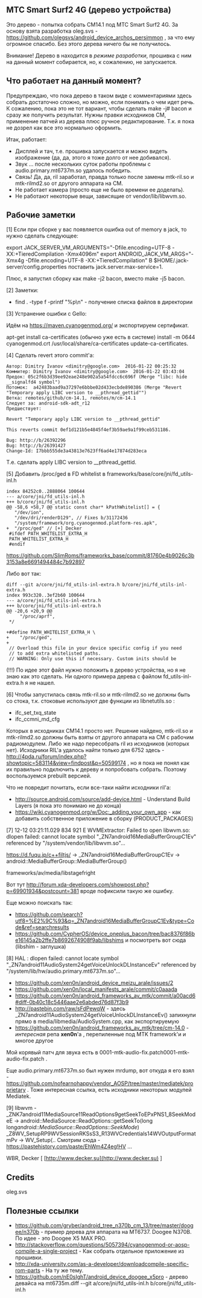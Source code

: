 МТС Smart Surf2 4G (дерево устройства)
--------------------------------------

Это дерево - попытка собрать CM14.1 под МТС Smart Surf2 4G. За основу взята разработка oleg.svs - https://github.com/olegsvs/android_device_archos_persimmon , за что ему огромное спасибо. Без этого дерева ничего бы не получилось.

Внимание! Дерево в находится в *режиме разработки*, прошивка с ним на данный момент собирается, но, к сожалению, не запускается.

Что работает на данный момент?
------------------------------

Предупреждаю, что пока дерево в таком виде с комментариями здесь собрать достаточно сложно, но можно, если понимать о чем идет речь. К сожалению, пока это не тот вариант, чтобы сделать make -j# bacon и сразу же получить результат. Нужны правки исходников CM, применение патчей из дерева плюс ручное редактирование. Т.к. я пока не дозрел как все это нормально оформить.

Итак, работает:

- Дисплей и тач, т.е. прошивка запускается и можно видеть изображение (да, да, этого я тоже долго от нее добивался).
- Звук ... после нескольких суток работы проблемы с audio.primary.mt6737m.so удалось победить.
- Связь! Да, да, ril заработал, правда только после замены mtk-ril.so и mtk-rilmd2.so от другого аппарата на CM.
- Не работает камера (просто еще не было времени ее доделать).
- Не работают некоторые вещи, зависящие от vendor/lib/libwvm.so.

Рабочие заметки
---------------

[1] Если при сборке у вас появляется ошибка out of memory в jack, то нужно сделать следующее:

export JACK_SERVER_VM_ARGUMENTS="-Dfile.encoding=UTF-8 -XX:+TieredCompilation -Xmx4096m"
export ANDROID_JACK_VM_ARGS="-Xmx4g -Dfile.encoding=UTF-8 -XX:+TieredCompilation"
В $HOME/.jack-server/config.properties поставить jack.server.max-service=1.

Плюс, я запустил сборку как make -j2 bacon, вместо make -j5 bacon.

[2] Заметки:

- find . -type f -printf "%p\n" - получение списка файлов в директории

[3] Устранение ошибки с Gello:

Идём на https://maven.cyanogenmod.org/ и экспортируем сертификат.

apt-get install ca-certificates (обычно уже есть в системе)
install -m 0644 cyanogenmod.crt /usr/local/share/ca-certificates
update-ca-certificates.

[4] Сделать revert этого commit'а:

    Автор: Dimitry Ivanov <dimitry@google.com>  2016-01-22 00:25:32
    Коммитер: Dimitry Ivanov <dimitry@google.com>  2016-01-22 03:43:04
    Предок: 05c2f6b3d39ee92eae248e902a5a54fdcc6c696f (Merge "libc: hide __signalfd4 symbol")
    Потомок:  a42483baad9a37297e6bbbe02d433ecbde890386 (Merge "Revert "Temporary apply LIBC version to __pthread_gettid"")
    Ветка: remotes/github/cm-14.1, remotes/m/cm-14.1
    Следует за: android-sdk-adt_r12
    Предшествует: 

    Revert "Temporary apply LIBC version to __pthread_gettid"
    
    This reverts commit 0ef1d121b5e4845f4ef3b59ae9a1f99ceb531186.
    
    Bug: http://b/26392296
    Bug: http://b/26391427
    Change-Id: I7bbb555de3a43813e7623ff6ad4e17874d283eca

Т.е. сделать apply LIBC version to __pthread_gettid.

[5] Добавить /proc/ged в FD whitelist в frameworks/base/core/jni/fd_utils-inl.h 

    index 84252c0..2888064 100644
    --- a/core/jni/fd_utils-inl.h
    +++ b/core/jni/fd_utils-inl.h
    @@ -58,6 +58,7 @@ static const char* kPathWhitelist[] = {
       "/dev/ion",
       "/dev/dri/renderD129", // Fixes b/31172436
       "/system/framework/org.cyanogenmod.platform-res.apk",
    +  "/proc/ged" // [+] Decker
     #ifdef PATH_WHITELIST_EXTRA_H
     PATH_WHITELIST_EXTRA_H
     #endif

https://github.com/SlimRoms/frameworks_base/commit/81760e4b9026c3b3153a8e6691494484c7b92897

Либо вот так:

    diff --git a/core/jni/fd_utils-inl-extra.h b/core/jni/fd_utils-inl-extra.h
    index 993c320..3ef2b60 100644
    --- a/core/jni/fd_utils-inl-extra.h
    +++ b/core/jni/fd_utils-inl-extra.h
    @@ -20,6 +20,9 @@
         "/proc/aprf",
     */
     
    +#define PATH_WHITELIST_EXTRA_H \
    +    "/proc/ged",
    +
     // Overload this file in your device specific config if you need
     // to add extra whitelisted paths.
     // WARNING: Only use this if necessary. Custom inits should be


(!!!) По идее этот файл нужно положить в дерево устройства, но я не знаю как это сделать. Ни одного примера дерева с файлом fd_utils-inl-extra.h я не нашел.

[6] Чтобы запустилась связь mtk-ril.so и mtk-rilmd2.so не должны быть со стока, т.к. стоковые используют две функции из libnetutils.so :

- ifc_set_txq_state
- ifc_ccmni_md_cfg

Которых в исходниках CM14.1 просто нет. Решение найдено, mtk-ril.so и mtk-rilmd2.so должны быть взяты от другого аппарата на CM с рабочим радиомодулем. Либо же
надо пересобрать ril из исходников (которых нет). Исходники RIL'а удалось найти только для 6752 здесь - http://4pda.ru/forum/index.php?showtopic=583114&view=findpost&p=50599174 ,
но я пока не понял как их правильно подключить к дереву и попробовать собрать. Поэтому воспользуемся prebuilt версией.

Что не повредит почитать, если все-таки найти исходники ril'а:

- http://source.android.com/source/add-device.html - Understand Build Layers (я пока это понимаю не до конца)
- https://wiki.cyanogenmod.org/w/Doc:_adding_your_own_app - как добавить собственное приложение в сборку (PRODUCT_PACKAGES)

[7] 12-12 03:21:11.029   834   921 E WVMExtractor: Failed to open libwvm.so: dlopen failed: 
cannot locate symbol "_ZN7android16MediaBufferGroupC1Ev" referenced by "/system/vendor/lib/libwvm.so"...

https://d.fuqu.jp/c++filtjs/ -> _ZN7android16MediaBufferGroupC1Ev -> android::MediaBufferGroup::MediaBufferGroup()

frameworks/av/media/libstagefright 

Вот тут http://forum.xda-developers.com/showpost.php?p=69901934&postcount=381 вроде пофиксили такую же ошибку.

Еще можно поискать так:

- https://github.com/search?utf8=%E2%9C%93&q=_ZN7android16MediaBufferGroupC1Ev&type=Code&ref=searchresults
- https://github.com/CypherOS/device_oneplus_bacon/tree/bac8376f86be16145a2b2ffe7b8692674908f9ab/libshims и посмотреть вот сюда (libshim - заглушка)

[8] HAL     : dlopen failed: cannot locate symbol "_ZN7android11AudioSystem24getVoiceUnlockDLInstanceEv" referenced by "/system/lib/hw/audio.primary.mt6737m.so"...

- https://github.com/xen0n/android_device_meizu_arale/issues/2
- https://github.com/xen0n/local_manifests_arale/commit/c0aaada
- https://github.com/xen0n/android_frameworks_av_mtk/commit/a00acd6#diff-0b40c18c5446aae2e6abded76d87f3b9
- http://pastebin.com/raw/sFdPewqW - здесь _ZN7android11AudioSystem24getVoiceUnlockDLInstanceEv() запихнули прямо в media/libmedia/AudioSystem.cpp, как экспортируемую
- https://github.com/xen0n/android_frameworks_av_mtk/tree/cm-14.0 - *интересная* репа **xen0n**'а , перепиленные под MTK framework'и и многое другое

Мой корявый патч для звука есть в 0001-mtk-audio-fix.patch0001-mtk-audio-fix.patch .

Еще audio.primary.mt6737m.so был нужен mrdump, вот откуда я его взял - https://github.com/nofearnohappy/vendor_AOSP/tree/master/mediatek/proprietary . Тоже интересная ссылка,
есть исходники некоторых модулей Mediatek.

[9] libwvm - _ZNK7android11MediaSource11ReadOptions9getSeekToEPxPNS1_8SeekModeE -> android::MediaSource::ReadOptions::getSeekTo(long long*android::MediaSource::ReadOptions::SeekMode*)
             _Z8WV_SetupRP9WVSessionRKSsS3_R13WVCredentials14WVOutputFormatmPv -> WV_Setup(..
Смотрим сюда - https://pastehistory.com/paste/EhWm4Z4eg!HV ...

WBR, Decker [ [http://www.decker.su](http://www.decker.su) ]

Credits
-------

oleg.svs


Полезные ссылки
---------------

- https://github.com/gryber/android_tree_n370b_cm_13/tree/master/doogee/n370b - пример дерева для аппарата на MT6737. Doogee N370B. По идее - это Doogee X5 MAX PRO.
- http://stackoverflow.com/questions/5057394/cyanogenmod-or-aosp-compile-a-single-project - Как собрать отдельное приложение из прошивки.
- http://xda-university.com/as-a-developer/downloadcompile-specific-rom-parts - На ту же тему.
- https://github.com/nE0sIghT/android_device_doogee_x5pro - дерево девайса на mt6735m.diff --git a/core/jni/fd_utils-inl.h b/core/jni/fd_utils-inl.h

